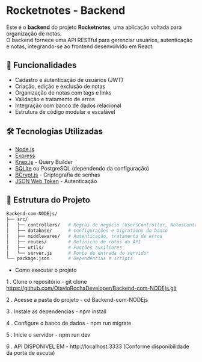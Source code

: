 # Rocketnotes - Backend

Este é o **backend** do projeto **Rocketnotes**, uma aplicação voltada para organização de notas.  
O backend fornece uma API RESTful para gerenciar usuários, autenticação e notas, integrando-se ao frontend desenvolvido em React.

## 🚀 Funcionalidades

- Cadastro e autenticação de usuários (JWT)  
- Criação, edição e exclusão de notas  
- Organização de notas com tags e links  
- Validação e tratamento de erros  
- Integração com banco de dados relacional  
- Estrutura de código modular e escalável  

## 🛠 Tecnologias Utilizadas

- [Node.js](https://nodejs.org/)  
- [Express](https://expressjs.com/)  
- [Knex.js](https://knexjs.org/) - Query Builder  
- [SQLite](https://www.sqlite.org/) ou PostgreSQL (dependendo da configuração)  
- [BCrypt.js](https://github.com/kelektiv/node.bcrypt.js) - Criptografia de senhas  
- [JSON Web Token](https://jwt.io/) - Autenticação  

## 📂 Estrutura do Projeto

```bash
Backend-com-NODEjs/
├── src/
│   ├── controllers/   # Regras de negócio (UsersController, NotesController, etc.)
│   ├── database/      # Configurações e migrations do banco
│   ├── middlewares/   # Autenticação, tratamento de erros
│   ├── routes/        # Definição de rotas da API
│   ├── utils/         # Funções auxiliares
│   └── server.js      # Ponto de entrada do servidor
└── package.json       # Dependências e scripts
```

 - Como executar o projeto 

1 . Clone o repositório - git clone https://github.com/OtavioRochaDeveloper/Backend-com-NODEjs.git

2 . Acesse a pasta do projeto - cd Backend-com-NODEjs

3 . Instale as dependencias - npm install

4 . Configure o banco de dados - npm run migrate

5 . Inicie o servidor - npm run dev

6 . API DISPONIVEL EM - http://localhost:3333 (Conforme disponibilidade da porta de escuta)
